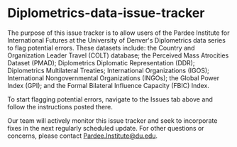 # Diplometrics-data-issue-tracker

The purpose of this issue tracker is to allow users of the Pardee Institute for International Futures at the University of Denver's Diplometrics data series to flag potential errors. These datasets include: the Country and Organization Leader Travel (COLT) database; the Perceived Mass Atrocities Dataset (PMAD); Diplometrics Diplomatic Representation (DDR); Diplometrics Multilateral Treaties; International Organizations (IGOS); International Nongovernmental Organizations (INGOs); the Global Power Index (GPI); and the Formal Bilateral Influence Capacity (FBIC) Index. 

To start flagging potential errors, navigate to the Issues tab above and follow the instructions posted there.

Our team will actively monitor this issue tracker and seek to incorporate fixes in the next regularly scheduled update. For other questions or concerns, please contact Pardee.Institute@du.edu.

